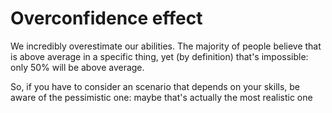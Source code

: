 # Overconfidence effect

We incredibly overestimate our abilities. The majority of people believe that is above average in a specific thing, yet (by definition) that's impossible: only 50% will be above average.

So, if you have to consider an scenario that depends on your skills, be aware of the pessimistic one: maybe that's actually the most realistic one
